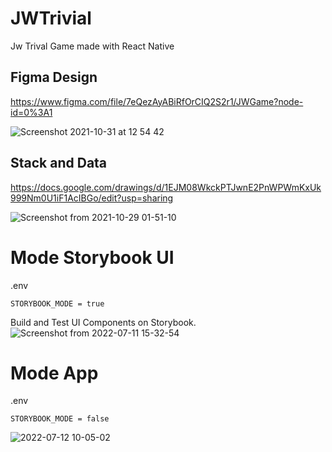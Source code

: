 # JWTrivial

Jw Trival Game made with React Native

## Figma Design

https://www.figma.com/file/7eQezAyABiRfOrCIQ2S2r1/JWGame?node-id=0%3A1

![Screenshot 2021-10-31 at 12 54 42](https://user-images.githubusercontent.com/66746179/139581827-3cdad3f1-6d81-497d-ad7f-a0b30f99acff.png)


## Stack and Data
https://docs.google.com/drawings/d/1EJM08WkckPTJwnE2PnWPWmKxUk999Nm0U1iF1AcIBGo/edit?usp=sharing

![Screenshot from 2021-10-29 01-51-10](https://user-images.githubusercontent.com/66746179/139351460-bf389098-e4a7-4459-8ba0-511621d72d4b.png)


# Mode Storybook UI
.env
```
STORYBOOK_MODE = true
```

Build and Test UI Components on Storybook.
![Screenshot from 2022-07-11 15-32-54](https://user-images.githubusercontent.com/66746179/179183763-d9d1e765-e5c2-4355-addc-989394045e0e.png)


# Mode App
.env
```
STORYBOOK_MODE = false
```

![2022-07-12 10-05-02](https://user-images.githubusercontent.com/66746179/178448914-385c151d-2c75-49a4-a944-3a8b7c68fb4e.gif)

